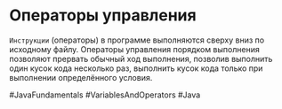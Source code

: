 # Операторы управления
`Инструкции` (операторы) в программе выполняются сверху вниз по исходному файлу. Операторы управления порядком выполнения позволяют прервать обычный ход выполнения, позволив выполнить один кусок кода несколько раз, выполнить кусок кода только при выполнении определённого условия.

#JavaFundamentals
#VariablesAndOperators
#Java
